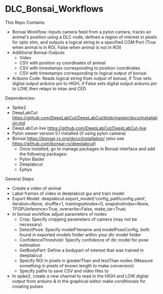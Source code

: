# DLC_Bonsai_Workflows

 This Repo Contains:
 - Bonsai Workflow: Inputs camera feed from a pylon camera, tracks an animal's position using a DLC node, defines a region of interest in pixels for opto stim, and outputs a logical string to a specified COM Port (True when animal is in ROI, False when animal is not in ROI)
 - Additional Bonsai Outputs:
   - Video
   - CSV with position xy coordinates of animal
   - CSV with timestamps corresponding to position coordinates
   - CSV with timestamps corresponding to logical output of bonsai
 - Arduino Code: Reads logical string from output of bonsai, if True sets digital output arduino pin to HIGH, if False sets digital output ardunio pin to LOW, then relays to intan and CED

Dependencies:
- Spike2
- DeepLabCut https://github.com/DeepLabCut/DeepLabCut/blob/master/docs/installation.md
- DeepLabCut-live https://github.com/DeepLabCut/DeepLabCut-live
- Pylon viewer version 5.1 installed (if using pylon camera)
- Bonsai https://bonsai-rx.org/docs/installation/ (also see https://github.com/bonsai-rx/deeplabcut)
  - Once installed, go to manage packages in Bonsai interface and add the following packages:
   - Pylon Basler
   - Deeplabcut
   - Ephys

 General Steps:
 - Create a video of animal
 - Label frames of video in deeplabcut gui and train model
 - Export Model: deeplabcut.export_model('config_path\config.yaml', iteration=None, shuffle=1, trainingsetindex=0, snapshotindex=None, TFGPUinference=True, overwrite=False, make_tar=True)
 - In bonsai workflow adjust parameters of nodes
   - Crop: Specify cropping parameters of camera (may not be necessary)
   - DetectPose: Specify modelFilename and modelPoseConfig, both found in exported models folder within your dlc model folder
   - ConfidenceThreshold: Specify confidence of dlc model for pose estimation
   - GetBodyPart: Define a bodypart of interest that was trained in deeplabcut
   - Specify ROI in pixels in greaterThan and lessThan nodes (Measure something in pixels of known length to make conversion)
   - Specify paths to save CSV and video files to
 - In spike2, create a new channel to read in the HIGH and LOW digital output from arduino & in the graphical editor make conditionals for creating pulses          
